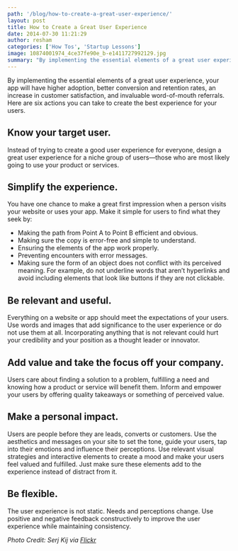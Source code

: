```yaml
---
path: '/blog/how-to-create-a-great-user-experience/'
layout: post
title: How to Create a Great User Experience
date: 2014-07-30 11:21:29
author: resham
categories: ['How Tos', 'Startup Lessons']
image: 10874001974_4ce37fe90e_b-e1411727992129.jpg
summary: "By implementing the essential elements of a great user experience, your app will have higher adoption, better conversion and retention rates, an increase in customer satisfaction, and invaluable word-of-mouth referrals. Here are six actions you can take to create the best experience for your users."
---
```

By implementing the essential elements of a great user experience, your app will have higher adoption, better conversion and retention rates, an increase in customer satisfaction, and invaluable word-of-mouth referrals. Here are six actions you can take to create the best experience for your users.<!--more-->
<h2>Know your target user.</h2>
Instead of trying to create a good user experience for everyone, design a great user experience for a niche group of users—those who are most likely going to use your product or services.
<h2>Simplify the experience.</h2>
You have one chance to make a great first impression when a person visits your website or uses your app. Make it simple for users to find what they seek by:
<ul>
	<li>Making the path from Point A to Point B efficient and obvious.</li>
	<li>Making sure the copy is error-free and simple to understand.</li>
	<li>Ensuring the elements of the app work properly.</li>
	<li>Preventing encounters with error messages.</li>
	<li>Making sure the form of an object does not conflict with its perceived meaning. For example, do not underline words that aren’t hyperlinks and avoid including elements that look like buttons if they are not clickable.</li>
</ul>
<h2>Be relevant and useful.</h2>
Everything on a website or app should meet the expectations of your users. Use words and images that add significance to the user experience or do not use them at all. Incorporating anything that is not relevant could hurt your credibility and your position as a thought leader or innovator.
<h2>Add value and take the focus off your company.</h2>
Users care about finding a solution to a problem, fulfilling a need and knowing how a product or service will benefit them. Inform and empower your users by offering quality takeaways or something of perceived value.
<h2>Make a personal impact.</h2>
Users are people before they are leads, converts or customers. Use the aesthetics and messages on your site to set the tone, guide your users, tap into their emotions and influence their perceptions. Use relevant visual strategies and interactive elements to create a mood and make your users feel valued and fulfilled. Just make sure these elements add to the experience instead of distract from it.
<h2>Be flexible.</h2>
The user experience is not static. Needs and perceptions change. Use positive and negative feedback constructively to improve the user experience while maintaining consistency.

<em>Photo Credit: Serj Kij via <a href="https://www.flickr.com/photos/zergev/">Flickr</a></em>